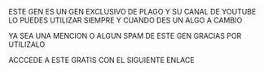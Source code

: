ESTE GEN ES UN GEN EXCLUSIVO DE PLAGO Y SU CANAL DE YOUTUBE LO PUEDES UTILIZAR SIEMPRE Y CUANDO DES UN ALGO A CAMBIO

YA SEA UNA MENCION O ALGUN SPAM DE ESTE GEN GRACIAS POR UTILIZALO 

ACCCEDE A ESTE GRATIS CON EL SIGUIENTE ENLACE 
